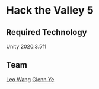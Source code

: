 # Hack the Valley 5

## Required Technology

Unity 2020.3.5f1

## Team

[Leo Wang](https://github.com/Asi4nn)
[Glenn Ye](https://github.com/LegoCityMan7063)
